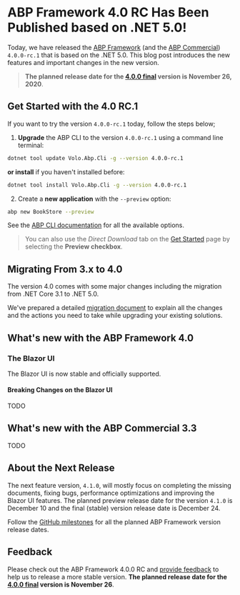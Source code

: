 # ABP Framework 4.0 RC Has Been Published based on .NET 5.0!

Today, we have released the [ABP Framework](https://abp.io/) (and the [ABP Commercial](https://commercial.abp.io/)) `4.0.0-rc.1` that is based on the .NET 5.0. This blog post introduces the new features and important changes in the new version.

> **The planned release date for the [4.0.0 final](https://github.com/abpframework/abp/milestone/45) version is November 26, 2020**.

## Get Started with the 4.0 RC.1

If you want to try the version `4.0.0-rc.1` today, follow the steps below;

1) **Upgrade** the ABP CLI to the version `4.0.0-rc.1` using a command line terminal:

````bash
dotnet tool update Volo.Abp.Cli -g --version 4.0.0-rc.1
````

**or install** if you haven't installed before:

````bash
dotnet tool install Volo.Abp.Cli -g --version 4.0.0-rc.1
````

2) Create a **new application** with the `--preview` option:

````bash
abp new BookStore --preview
````

See the [ABP CLI documentation](https://docs.abp.io/en/abp/3.3/CLI) for all the available options.

> You can also use the *Direct Download* tab on the [Get Started](https://abp.io/get-started) page by selecting the **Preview checkbox**.

## Migrating From 3.x to 4.0

The version 4.0 comes with some major changes including the migration from .NET Core 3.1 to .NET 5.0.

We've prepared a detailed [migration document](https://docs.abp.io/en/abp/4.0/Migration-Guides/Abp-4_0) to explain all the changes and the actions you need to take while upgrading your existing solutions.

## What's new with the ABP Framework 4.0

### The Blazor UI

The Blazor UI is now stable and officially supported.

#### Breaking Changes on the Blazor UI

TODO

## What's new with the ABP Commercial 3.3

TODO

## About the Next Release

The next feature version, `4.1.0`, will mostly focus on completing the missing documents, fixing bugs, performance optimizations and improving the Blazor UI features. The planned preview release date for the version `4.1.0` is December 10 and the final (stable) version release date is December 24.

Follow the [GitHub milestones](https://github.com/abpframework/abp/milestones) for all the planned ABP Framework version release dates.

## Feedback

Please check out the ABP Framework 4.0.0 RC and [provide feedback](https://github.com/abpframework/abp/issues/new) to help us to release a more stable version. **The planned release date for the [4.0.0 final](https://github.com/abpframework/abp/milestone/45) version is November 26**.
